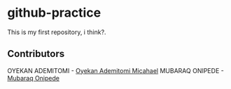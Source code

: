 # github-practice
This is my first repository, i think?.

## Contributors
OYEKAN ADEMITOMI - [Oyekan Ademitomi Micahael](mailto:o.ademitomi@gmail.com)
MUBARAQ ONIPEDE - [Mubaraq Onipede](https:github.com/mubarraqqq)
